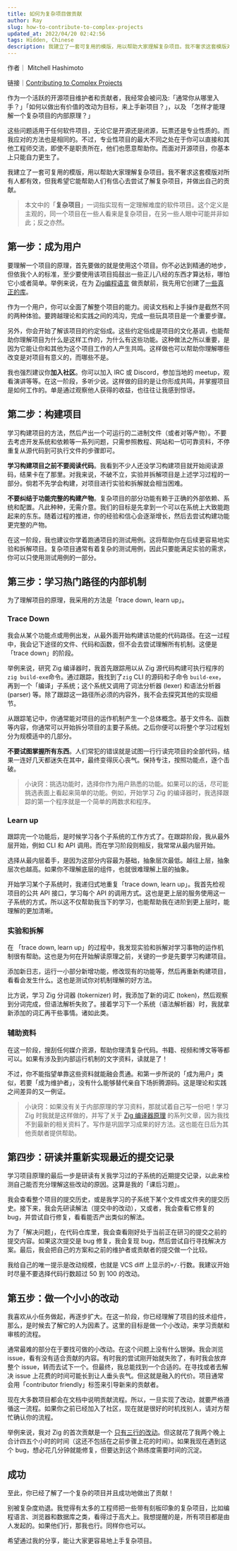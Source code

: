 ```yaml
---
title: 如何为复杂项目做贡献
author: Ray
slug: how-to-contribute-to-complex-projects
updated_at: 2022/04/20 02:42:56
tags: Hidden, Chinese
description: 我建立了一套可复用的模版，用以帮助大家理解复杂项目。我不奢求这套模版对所有人都有效，但我希望它能帮助人们有信心去尝试了解复杂项目，并做出自己的贡献。
---
```


作者｜ Mitchell Hashimoto

链接｜[Contributing to Complex Projects](https://link.zhihu.com/?target=https%3A//mitchellh.com/writing/contributing-to-complex-projects)

作为一个活跃的开源项目维护者和贡献者，我经常会被问及:「通常你从哪里入手？」「如何以做出有价值的改动为目标，来上手新项目？」，以及 「怎样才能理解一个复杂项目的内部原理？」

这些问题适用于任何软件项目，无论它是开源还是闭源，玩票还是专业性质的。而我应对的方法也是相同的。不过，专业性项目的最大不同之处在于你可以直接和其他工程师交流，即使不是职责所在，他们也愿意帮助你。而面对开源项目，你基本上只能自力更生了。

我建立了一套可复用的模版，用以帮助大家理解复杂项目。我不奢求这套模版对所有人都有效，但我希望它能帮助人们有信心去尝试了解复杂项目，并做出自己的贡献。

> 本文中的「**复杂项目**」一词指实现有一定理解难度的软件项目。这个定义是主观的，同一个项目在一些人看来是复杂项目，在另一些人眼中可能并非如此；反之亦然。

## 第一步：成为用户

要理解一个项目的原理，首先要做的就是使用这个项目。你不必达到精通的地步，但依我个人的标准，至少要使用该项目捣鼓出一些正儿八经的东西才算达标，哪怕它小或者简单。举例来说，在为 [Zig](https://link.zhihu.com/?target=https%3A//github.com/ziglang/zig/)[编程语言](https://link.zhihu.com/?target=https%3A//github.com/ziglang/zig/) 做贡献前，我先用它创建了[一些](https://link.zhihu.com/?target=https%3A//github.com/mitchellh/zig-libgc)[真正的](https://link.zhihu.com/?target=https%3A//github.com/mitchellh/zig-libgc)[库](https://link.zhihu.com/?target=https%3A//github.com/mitchellh/zig-libgc)。

作为一个用户，你可以全面了解整个项目的能力。阅读文档和上手操作是截然不同的两种体验。要跨越理论和实践之间的鸿沟，完成一些玩具项目是一个重要步骤。

另外，你会开始了解该项目的约定俗成。这些约定俗成是项目的文化基调，也能帮助你理解项目为什么是这样工作的，为什么有这些功能。这种做法之所以重要，是因为它能让你和其他为这个项目工作的人产生共鸣。这样做也可以帮助你理解哪些改变是对项目有意义的，而哪些不是。

我也强烈建议你**加入社区**。你可以加入 IRC 或 Discord，参加当地的 meetup，观看演讲等等。在这一阶段，多听少说。这样做的目的是让你形成共鸣，并掌握项目是如何工作的。单是通过观察他人获得的收益，也往往让我感到惊讶。

## 第二步：构建项目

学习构建项目的方法，然后产出一个可运行的二进制文件（或者对等产物）。不要去考虑开发系统和依赖等一系列问题，只需参照教程、网站和一切可靠资料，不停重复从源代码到可执行文件的步骤即可。

**学习构建项目之前不要阅读代码**。我看到不少人还没学习构建项目就开始阅读源码，结果卡在了那里。对我来说，不破不立，实验并拆解项目是上述学习过程的一部分。倘若不先学会构建，对项目进行实验和拆解就会相当困难。

**不要纠结于功能完整的构建产物**。复杂项目的部分功能有赖于正确的外部依赖、系统和配置。凡此种种，无需介意。我们的目标是先拿到一个可以在系统上大致能跑起来的东东。随着过程的推进，你的经验和信心会逐渐增长，然后去尝试构建功能更完整的产物。

在这一阶段，我也建议你学着跑通项目的测试用例。这将帮助你在后续更容易地实验和拆解项目。复杂项目通常有着复杂的测试用例，因此只要能满足实验的需求，你可以只使用测试用例的一部分。

## 第三步：学习热门路径的内部机制

为了理解项目的原理，我采用的方法是「trace down, learn up」。

### Trace Down

我会从某个功能点或用例出发，从最外面开始构建该功能的代码路径。在这一过程中，我会记下途径的文件、代码和函数，但不会去尝试理解所有机制。这便是「trace down」的阶段。

举例来说，研究 Zig 编译器时，我首先跟踪用以从 Zig 源代码构建可执行程序的 `zig build-exe`命令。通过跟踪，我找到了`zig` CLI 的源码和子命令 `build-exe`，再到一个「编译」子系统；这个系统又调用了词法分析器 (lexer) 和语法分析器 (parser) 等。除了跟踪这一路径所必须的内容外，我不会去探究其他的实现细节。

从跟踪笔记中，你通常能对项目的运作机制产生一个总体概念。基于文件名、函数等内容，你通常可以开始拆分项目的主要子系统。之后你便可以将整个学习过程划分为规模适中的几部分。

**不要试图掌握所有东西**。人们常犯的错误就是试图一行行读完项目的全部代码，结果一连好几天都迷失在其中，最终变得灰心丧气。保持专注，按照功能点，逐个击破。

> 小诀窍：挑选功能时，选择你作为用户熟悉的功能。如果可以的话，尽可能挑选表面上看起来简单的功能。例如，开始学习 Zig 的编译器时，我选择跟踪的第一个程序就是一个简单的两数求和程序。

### Learn up

跟踪完一个功能后，是时候学习各个子系统的工作方式了。在跟踪阶段，我从最外层开始，例如 CLI 和 API 调用。而在学习阶段则相反，我常常从最内层开始。

选择从最内层着手，是因为这部分内容最为基础，抽象层次最低。越往上层，抽象层次也越高。如果你不理解底层的组件，也就很难理解上层的抽象。

开始学习某个子系统时，我递归式地重复「trace down, learn up」。我首先检视项目的公共 API 接口，学习每个 API 的调用方式。这也是更上层的服务使用这一子系统的方式，所以这不仅帮助我当下的学习，也能帮助我在进阶到更上层时，能理解的更加清晰。

### 实验和拆解

在 「trace down, learn up」的过程中，我发现实验和拆解对学习事物的运作机制很有帮助。这也是为何在开始解读原理之前，关键的一步是先要学习构建项目。

添加新日志，运行一小部分新增功能，修改现有的功能等，然后再重新构建项目，看看会发生什么。这也是测试你对机制理解的好方法。

比方说，学习 Zig 分词器 (tokernizer) 时，我添加了新的词汇 (token)，然后观察到分词完成，但语法解析失败了。接着学习下一个系统（语法解析器）时，我就拿新添加的词汇再干些事情。诸如此类。

### 辅助资料

在这一阶段，搜刮任何媒介资源，帮助你理清复杂代码。书籍、视频和博文等等都可以。如果有涉及到内部运行机制的文字资料，读就是了！

不过，你不能指望单靠这些资料就能融会贯通。和第一步所说的「成为用户」类似，若要「成为维护者」，没有什么能够替代亲自下场折腾源码。这是理论和实践之间差异的又一例证。

> 小诀窍：如果没有关于内部原理的学习资料，那就试着自己写一份吧！学习 Zig 时我就是这样做的，并写了关于 [Zig 编译器原理](https://link.zhihu.com/?target=https%3A//mitchellh.com/zig) 的系列文章，因为我找不到最新的相关资料了。写作是巩固学习成果的好方法。这也能在日后为其他贡献者提供帮助。

## 第四步：研读并重新实现最近的提交记录

学习项目原理的最后一步是研读有关我学习过的子系统的近期提交记录，以此来检测自己能否充分理解这些改动的原因。这算是我的「课后习题」。

我会查看整个项目的提交历史，或是我学习的子系统下某个文件或文件夹的提交历史。接下来，我会先研读解法（提交中的改动），又或者，我会查看它修复的 bug，并尝试自行修复，看看能否产出类似的解法。

为了「解决问题」，在代码仓库里，我会查看刚好处于当前正在研习的提交之前的提交内容。如果这次提交是 bug 修复，我会复现 bug，然后尝试自行寻找解决方案。最后，我会把自己的方案和之前的维护者或贡献者的提交做一个比较。

我给自己的唯一提示是改动规模，也就是 VCS diff 上显示的`+/-`行数。我建议开始时尽量不要选择代码行数超过 50 到 100 的改动。

## 第五步：做一个小小的改动

我喜欢从小任务做起，再逐步扩大。在这一阶段，你已经理解了项目的技术组件，那么，是时候去了解它的人为因素了。这里的目标是做一个小改动，来学习贡献和审核的流程。

通常最难的部分在于要找可做的小改动。在这个问题上没有什么银弹。我会浏览 issue，看有没有适合贡献的内容。有时我的尝试刚开始就失败了，有时我会放弃整个 issue，转而去试下一个。但最终，我总能找到一个合适的。在寻找或者去解决 issue 上花费的时间可能长到让人垂头丧气。但这就是融入的代价。项目通常会用「contributor friendly」标签来引导新来的贡献者。

现在大多数项目都会在文档中说明贡献流程。所以，一旦实现了改动，就要严格遵循这一流程。如果你之前已经加入了社区，现在就是很好的时机找别人，请对方帮忙确认你的流程。

举例来说，我对 Zig 的首次贡献是一个 [只有三行的](https://link.zhihu.com/?target=https%3A//github.com/ziglang/zig/commit/970f954039ae91ffae51b71f408f1f787aadc98a)[改动](https://link.zhihu.com/?target=https%3A//github.com/ziglang/zig/commit/970f954039ae91ffae51b71f408f1f787aadc98a)。但这就花了我两个晚上合计四五个小时的时间（这还不包括在之前步骤上花的时间）。如果我现在遇到这个 bug，想必花几分钟就能修复，但要达到这个熟练度需要时间的沉淀。

## 成功

至此，你已经了解了一个复杂的项目并且成功地做出了贡献！

别被复杂度劝退。我觉得有太多的工程师把一些带有刻板印象的复杂项目，比如编程语言、浏览器和数据库之类，看得过于高大上。我想提醒的是，所有项目都是由人发起的。如果他们行，那我也行。同样你也可以。

希望通过我的分享，能让大家更容易地上手复杂项目。

